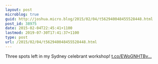 ```yaml
---
layout: post
microblog: true
guid: http://joshua.micro.blog/2015/02/04/t562940048455528448.html
post_id: 38975
date: 2015-02-04T22:45:41+1100
lastmod: 2019-07-30T17:41:37+1100
type: post
url: /2015/02/04/t562940048455528448.html
---
```

Three spots left in my Sydney celebrant workshop! [t.co/EWoGNHTBv...](http://t.co/EWoGNHTBvY)
